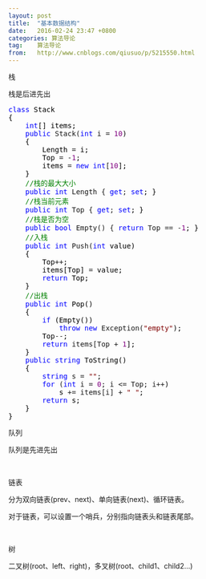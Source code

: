 ```yaml
---
layout: post
title:  "基本数据结构"
date:   2016-02-24 23:47 +0800
categories: 算法导论
tag:    算法导论
from:   http://www.cnblogs.com/qiusuo/p/5215550.html
---
```

<p>栈</p>
<p>栈是后进先出</p>
<div class="cnblogs_code">
<pre><span style="color: #0000ff;">class</span><span style="color: #000000;"> Stack
{
    </span><span style="color: #0000ff;">int</span><span style="color: #000000;">[] items;
    </span><span style="color: #0000ff;">public</span> Stack(<span style="color: #0000ff;">int</span> i = <span style="color: #800080;">10</span><span style="color: #000000;">)
    {
        Length </span>=<span style="color: #000000;"> i;
        Top </span>= -<span style="color: #800080;">1</span><span style="color: #000000;">;
        items </span>= <span style="color: #0000ff;">new</span> <span style="color: #0000ff;">int</span>[<span style="color: #800080;">10</span><span style="color: #000000;">];
    }
    </span><span style="color: #008000;">//</span><span style="color: #008000;">栈的最大大小</span>
    <span style="color: #0000ff;">public</span> <span style="color: #0000ff;">int</span> Length { <span style="color: #0000ff;">get</span>; <span style="color: #0000ff;">set</span><span style="color: #000000;">; }
    </span><span style="color: #008000;">//</span><span style="color: #008000;">栈当前元素</span>
    <span style="color: #0000ff;">public</span> <span style="color: #0000ff;">int</span> Top { <span style="color: #0000ff;">get</span>; <span style="color: #0000ff;">set</span><span style="color: #000000;">; }
    </span><span style="color: #008000;">//</span><span style="color: #008000;">栈是否为空</span>
    <span style="color: #0000ff;">public</span> <span style="color: #0000ff;">bool</span> Empty() { <span style="color: #0000ff;">return</span> Top == -<span style="color: #800080;">1</span><span style="color: #000000;">; }
    </span><span style="color: #008000;">//</span><span style="color: #008000;">入栈</span>
    <span style="color: #0000ff;">public</span> <span style="color: #0000ff;">int</span> Push(<span style="color: #0000ff;">int</span><span style="color: #000000;"> value)
    {
        Top</span>++<span style="color: #000000;">;
        items[Top] </span>=<span style="color: #000000;"> value;
        </span><span style="color: #0000ff;">return</span><span style="color: #000000;"> Top;
    }
    </span><span style="color: #008000;">//</span><span style="color: #008000;">出栈</span>
    <span style="color: #0000ff;">public</span> <span style="color: #0000ff;">int</span><span style="color: #000000;"> Pop()
    {
        </span><span style="color: #0000ff;">if</span><span style="color: #000000;"> (Empty())
            </span><span style="color: #0000ff;">throw</span> <span style="color: #0000ff;">new</span> Exception(<span style="color: #800000;">"</span><span style="color: #800000;">empty</span><span style="color: #800000;">"</span><span style="color: #000000;">);
        Top</span>--<span style="color: #000000;">;
        </span><span style="color: #0000ff;">return</span> items[Top + <span style="color: #800080;">1</span><span style="color: #000000;">];
    }
    </span><span style="color: #0000ff;">public</span> <span style="color: #0000ff;">string</span><span style="color: #000000;"> ToString()
    {
        </span><span style="color: #0000ff;">string</span> s = <span style="color: #800000;">""</span><span style="color: #000000;">;
        </span><span style="color: #0000ff;">for</span> (<span style="color: #0000ff;">int</span> i = <span style="color: #800080;">0</span>; i &lt;= Top; i++<span style="color: #000000;">)
            s </span>+= items[i] + <span style="color: #800000;">"</span> <span style="color: #800000;">"</span><span style="color: #000000;">;
        </span><span style="color: #0000ff;">return</span><span style="color: #000000;"> s;
    }
}</span></pre>
</div>
<p>队列</p>
<p>队列是先进先出</p>
<p>&nbsp;</p>
<p>链表</p>
<p>分为双向链表(prev、next)、单向链表(next)、循环链表。</p>
<p>对于链表，可以设置一个哨兵，分别指向链表头和链表尾部。</p>
<p>&nbsp;</p>
<p>树</p>
<p>二叉树(root、left、right)，多叉树(root、child1、child2...)</p>
<p>&nbsp;</p>
